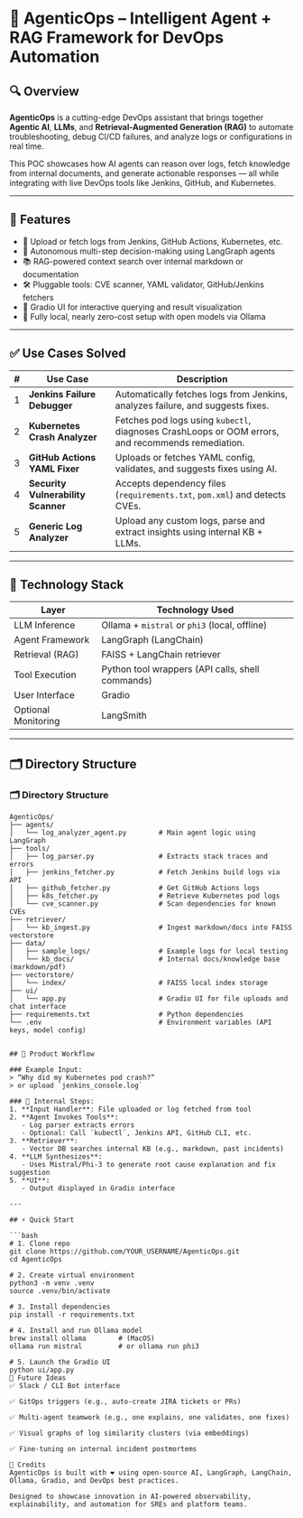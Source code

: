 # 🤖 AgenticOps – Intelligent Agent + RAG Framework for DevOps Automation

## 🔍 Overview

**AgenticOps** is a cutting-edge DevOps assistant that brings together **Agentic AI**, **LLMs**, and **Retrieval-Augmented Generation (RAG)** to automate troubleshooting, debug CI/CD failures, and analyze logs or configurations in real time.

This POC showcases how AI agents can reason over logs, fetch knowledge from internal documents, and generate actionable responses — all while integrating with live DevOps tools like Jenkins, GitHub, and Kubernetes.

---

## 🎯 Features

- 🚀 Upload or fetch logs from Jenkins, GitHub Actions, Kubernetes, etc.
- 🤖 Autonomous multi-step decision-making using LangGraph agents
- 📚 RAG-powered context search over internal markdown or documentation
- 🛠️ Pluggable tools: CVE scanner, YAML validator, GitHub/Jenkins fetchers
- 💬 Gradio UI for interactive querying and result visualization
- 🧠 Fully local, nearly zero-cost setup with open models via Ollama

---

## ✅ Use Cases Solved

| # | Use Case | Description |
|--|----------|-------------|
| 1 | **Jenkins Failure Debugger** | Automatically fetches logs from Jenkins, analyzes failure, and suggests fixes. |
| 2 | **Kubernetes Crash Analyzer** | Fetches pod logs using `kubectl`, diagnoses CrashLoops or OOM errors, and recommends remediation. |
| 3 | **GitHub Actions YAML Fixer** | Uploads or fetches YAML config, validates, and suggests fixes using AI. |
| 4 | **Security Vulnerability Scanner** | Accepts dependency files (`requirements.txt`, `pom.xml`) and detects CVEs. |
| 5 | **Generic Log Analyzer** | Upload any custom logs, parse and extract insights using internal KB + LLMs. |

---

## 🧠 Technology Stack

| Layer               | Technology Used                                 |
|--------------------|--------------------------------------------------|
| LLM Inference       | Ollama + `mistral` or `phi3` (local, offline)   |
| Agent Framework     | LangGraph (LangChain)                           |
| Retrieval (RAG)     | FAISS + LangChain retriever                     |
| Tool Execution      | Python tool wrappers (API calls, shell commands)|
| User Interface      | Gradio                                          |
| Optional Monitoring | LangSmith                                       |

---

## 🗂️ Directory Structure
 ### 🗂️ Directory Structure

```plaintext
AgenticOps/
├── agents/
│   └── log_analyzer_agent.py        # Main agent logic using LangGraph
├── tools/
│   ├── log_parser.py                # Extracts stack traces and errors
│   ├── jenkins_fetcher.py           # Fetch Jenkins build logs via API
│   ├── github_fetcher.py            # Get GitHub Actions logs
│   ├── k8s_fetcher.py               # Retrieve Kubernetes pod logs
│   └── cve_scanner.py               # Scan dependencies for known CVEs
├── retriever/
│   └── kb_ingest.py                 # Ingest markdown/docs into FAISS vectorstore
├── data/
│   ├── sample_logs/                 # Example logs for local testing
│   └── kb_docs/                     # Internal docs/knowledge base (markdown/pdf)
├── vectorstore/
│   └── index/                       # FAISS local index storage
├── ui/
│   └── app.py                       # Gradio UI for file uploads and chat interface
├── requirements.txt                 # Python dependencies
└── .env                             # Environment variables (API keys, model config)


## 🔄 Product Workflow

### Example Input:
> “Why did my Kubernetes pod crash?”  
> or upload `jenkins_console.log`

### 🧠 Internal Steps:
1. **Input Handler**: File uploaded or log fetched from tool
2. **Agent Invokes Tools**:
   - Log parser extracts errors
   - Optional: Call `kubectl`, Jenkins API, GitHub CLI, etc.
3. **Retriever**:
   - Vector DB searches internal KB (e.g., markdown, past incidents)
4. **LLM Synthesizes**:
   - Uses Mistral/Phi-3 to generate root cause explanation and fix suggestion
5. **UI**:
   - Output displayed in Gradio interface

---

## ⚡ Quick Start

```bash
# 1. Clone repo
git clone https://github.com/YOUR_USERNAME/AgenticOps.git
cd AgenticOps

# 2. Create virtual environment
python3 -m venv .venv
source .venv/bin/activate

# 3. Install dependencies
pip install -r requirements.txt

# 4. Install and run Ollama model
brew install ollama        # (MacOS)
ollama run mistral         # or ollama run phi3

# 5. Launch the Gradio UI
python ui/app.py
🔮 Future Ideas
✅ Slack / CLI Bot interface

✅ GitOps triggers (e.g., auto-create JIRA tickets or PRs)

✅ Multi-agent teamwork (e.g., one explains, one validates, one fixes)

✅ Visual graphs of log similarity clusters (via embeddings)

✅ Fine-tuning on internal incident postmortems

🧠 Credits
AgenticOps is built with ❤️ using open-source AI, LangGraph, LangChain, Ollama, Gradio, and DevOps best practices.

Designed to showcase innovation in AI-powered observability, explainability, and automation for SREs and platform teams.
